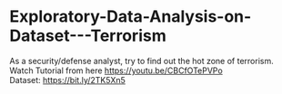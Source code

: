 # Exploratory-Data-Analysis-on-Dataset---Terrorism
As a security/defense analyst, try to find out the hot zone of terrorism.   
Watch Tutorial from here https://youtu.be/CBCfOTePVPo  
Dataset: https://bit.ly/2TK5Xn5

